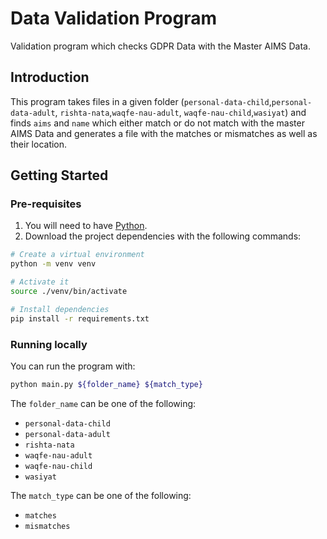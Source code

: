 # Data Validation Program

Validation program which checks GDPR Data with the Master AIMS Data.

## Introduction

This program takes files in a given folder (`personal-data-child`,`personal-data-adult`, `rishta-nata`,`waqfe-nau-adult`, `waqfe-nau-child`,`wasiyat`) and finds `aims` and `name` which either match or do not match with the master AIMS Data and generates a file with the matches or mismatches as well as their location.

## Getting Started

### Pre-requisites

1. You will need to have [Python](https://www.python.org/).
2. Download the project dependencies with the following commands:

```bash
# Create a virtual environment
python -m venv venv

# Activate it
source ./venv/bin/activate

# Install dependencies
pip install -r requirements.txt
```

### Running locally

You can run the program with:

```bash
python main.py ${folder_name} ${match_type}
```

The `folder_name` can be one of the following: 
* `personal-data-child`
* `personal-data-adult`
* `rishta-nata`
* `waqfe-nau-adult`
* `waqfe-nau-child`
* `wasiyat`

The `match_type` can be one of the following:

* `matches`
* `mismatches`
